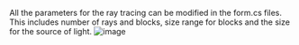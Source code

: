 All the parameters for the ray tracing can be modified in the form.cs files.
This includes number of rays and blocks, size range for blocks and the size for the source of light.
![image](https://github.com/ChislucaAna/Ray-Tracer/assets/139362209/61f1cded-5da5-4d65-8811-3df270e2198a)
